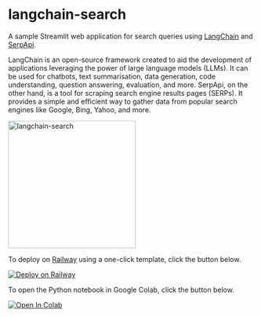 # langchain-search
A sample Streamlit web application for search queries using [LangChain](https://langchain.readthedocs.io/en/latest) and [SerpApi](https://serpapi.com/).

LangChain is an open-source framework created to aid the development of applications leveraging the power of large language models (LLMs). It can be used for chatbots, text summarisation, data generation, code understanding, question answering, evaluation, and more. SerpApi, on the other hand, is a tool for scraping search engine results pages (SERPs). It provides a simple and efficient way to gather data from popular search engines like Google, Bing, Yahoo, and more.

<img src="./langchain-search.png" alt="langchain-search" height="260"/>

To deploy on [Railway](https://railway.app/?referralCode=alphasec) using a one-click template, click the button below.

[![Deploy on Railway](https://railway.app/button.svg)](https://railway.app/new/template/oE8sWo?referralCode=alphasec)

To open the Python notebook in Google Colab, click the button below.

[![Open In Colab](colab.svg)](https://colab.research.google.com/github/alphasecio/langchain-search/blob/main/langchain_search.ipynb)
